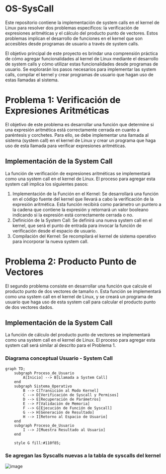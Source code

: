 # OS-SysCall

Este repositorio contiene la implementación de system calls en el kernel de Linux para resolver dos problemas específicos: la verificación de expresiones aritméticas y el cálculo del producto punto de vectores. Estos problemas implican el desarrollo de funciones en el kernel que son accesibles desde programas de usuario a través de system calls.

El objetivo principal de este proyecto es brindar una comprensión práctica de cómo agregar funcionalidades al kernel de Linux mediante el desarrollo de system calls y cómo utilizar estas funcionalidades desde programas de usuario. Se explorarán los pasos necesarios para implementar las system calls, compilar el kernel y crear programas de usuario que hagan uso de estas llamadas al sistema.

# Problema 1: Verificación de Expresiones Aritméticas
El objetivo de este problema es desarrollar una función que determine si una expresión aritmética está correctamente cerrada en cuanto a paréntesis y corchetes. Para ello, se debe implementar una llamada al sistema (system call) en el kernel de Linux y crear un programa que haga uso de esta llamada para verificar expresiones aritméticas.

## Implementación de la System Call
La función de verificación de expresiones aritméticas se implementará como una system call en el kernel de Linux. El proceso para agregar esta system call implica los siguientes pasos:

1. Implementación de la Función en el Kernel: Se desarrollará una función en el código fuente del kernel que llevará a cabo la verificación de la expresión aritmética. Esta función recibirá como parámetro un puntero a la cadena que contiene la expresión y retornará un valor booleano indicando si la expresión está correctamente cerrada o no.
2. Definición de la System Call: Se definirá una nueva system call en el kernel, que será el punto de entrada para invocar la función de verificación desde el espacio de usuario.
3. Compilación del Kernel: Se recompilará el kernel de sistema operativo para incorporar la nueva system call.


# Problema 2: Producto Punto de Vectores

El segundo problema consiste en desarrollar una función que calcule el producto punto de dos vectores de tamaño n. Esta función se implementará como una system call en el kernel de Linux, y se creará un programa de usuario que haga uso de esta system call para calcular el producto punto de dos vectores dados.

## Implementación de la System Call
La función de cálculo del producto punto de vectores se implementará como una system call en el kernel de Linux. El proceso para agregar esta system call será similar al descrito para el Problema 1.

### Diagrama conceptual Usuario - System Call

```mermaid
graph TD;
    subgraph Proceso_de_Usuario
        A[Inicio] --> B[Llamada a System Call]
    end
    subgraph Sistema_Operativo
        B --> C[Transición al Modo Kernel]
        C --> D[Verificación de Syscall y Permisos]
        D --> E[Recuperación de Parámetros]
        E --> F[Validación de Memoria]
        F --> G[Ejecución de Función de Syscall]
        G --> H[Generación de Resultado]
        H --> I[Retorno al Espacio de Usuario]
    end
    subgraph Proceso_de_Usuario
        I --> J[Muestra Resultado al Usuario]
    end

    style G fill:#110f85;

```

### Se agregan las Syscalls nuevas a la tabla de syscalls del kernel
![image](https://github.com/nickolasnolte1/OS-SysCall/assets/61555652/6dedc58d-d9a3-4265-860c-8a7c287dc63e)

